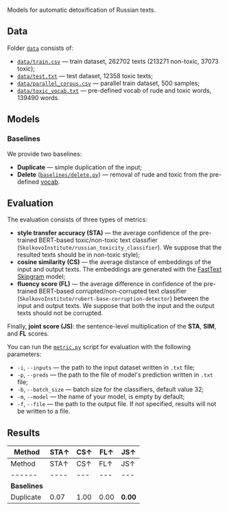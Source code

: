Models for automatic detoxification of Russian texts.
## Data
Folder [`data`](https://github.com/vyhuholl/russian_detoxification/tree/master/data) consists of:
* [`data/train.csv`](https://github.com/vyhuholl/russian_detoxification/blob/master/data/train.csv) — train dataset, 262702 texts (213271 non-toxic, 37073 toxic);
* [`data/test.txt`](https://github.com/vyhuholl/russian_detoxification/blob/master/data/test.txt) — test dataset, 12358 toxic texts;
* [`data/parallel_corpus.csv`](https://github.com/vyhuholl/russian_detoxification/blob/master/data/parallel_corpus.csv) — parallel train dataset, 500 samples;
* [`data/toxic_vocab.txt`](https://github.com/vyhuholl/russian_detoxification/blob/master/data/toxic_vocab.txt) — pre-defined vocab of rude and toxic words, 139490 words.
## Models
### Baselines
We provide two baselines:
* **Duplicate** — simple duplication of the input;
* **Delete** ([`baselines/delete.py`](https://github.com/vyhuholl/russian_detoxification/blob/master/baselines/delete.py)) — removal of rude and toxic from the pre-defined [vocab](https://github.com/vyhuholl/russian_detoxification/blob/master/data/toxic_vocab.txt).
## Evaluation
The evaluation consists of three types of metrics:
* **style transfer accuracy (STA)** — the average confidence of the pre-trained BERT-based toxic/non-toxic text classifier (`SkolkovoInstitute/russian_toxicity_classifier`). We suppose that the resulted texts should be in non-toxic style);
* **cosine similarity (CS)** — the average distance of embeddings of the input and output texts. The embeddings are generated with the [FastText Skipgram](http://vectors.nlpl.eu/repository/20/213.zip) model;
* **fluency score (FL)** — the average difference in confidence of the pre-trained BERT-based corrupted/non-corrupted text classifier (`SkolkovoInstitute/rubert-base-corruption-detector`) between the input and output texts. We suppose that both the input and the output texts should not be corrupted.

Finally, **joint score (JS)**: the sentence-level multiplication of the **STA**, **SIM**, and **FL** scores.

You can run the [`metric.py`](https://github.com/vyhuholl/russian_detoxification/blob/master/metric.py) script for evaluation with the following parameters:
* `-i`, `--inputs` — the path to the input dataset written in `.txt` file;
* `-p`, `--preds` — the path to the file of model's prediction written in `.txt` file;
* `-b`, `--batch_size` — batch size for the classifiers, default value 32;
* `-m`, `--model` — the name of your model, is empty by default;
* `-f`, `--file` — the path to the output file. If not specified, results will not be written to a file.
## Results
Method | STA↑ | CS↑ | FL↑ | JS↑
------ | ---- | --- | --- | ---
Method | STA↑ | CS↑ | FL↑ | JS↑
------ | ---- | --- | --- | ---
**Baselines** |
Duplicate | 0.07 | 1.00 | 0.00 | **0.00**
